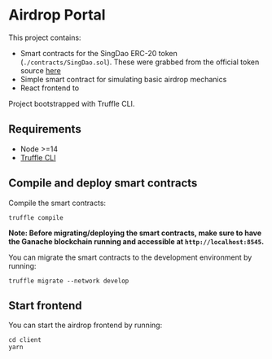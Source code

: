# Airdrop Portal

This project contains:
- Smart contracts for the SingDao ERC-20 token (`./contracts/SingDao.sol`). These were grabbed from the official token source [here](https://etherscan.io/address/0x993864e43caa7f7f12953ad6feb1d1ca635b875f#code)
- Simple smart contract for simulating basic airdrop mechanics
- React frontend to 

Project bootstrapped with Truffle CLI.

## Requirements

- Node >=14
- [Truffle CLI](https://www.trufflesuite.com/docs/truffle/getting-started/installation)

## Compile and deploy smart contracts

Compile the smart contracts:

```
truffle compile
```

**Note: Before migrating/deploying the smart contracts, make sure to have the Ganache blockchain running and accessible at `http://localhost:8545`.**

You can migrate the smart contracts to the development environment by running:

```
truffle migrate --network develop
```

## Start frontend

You can start the airdrop frontend by running:

```
cd client
yarn
```
